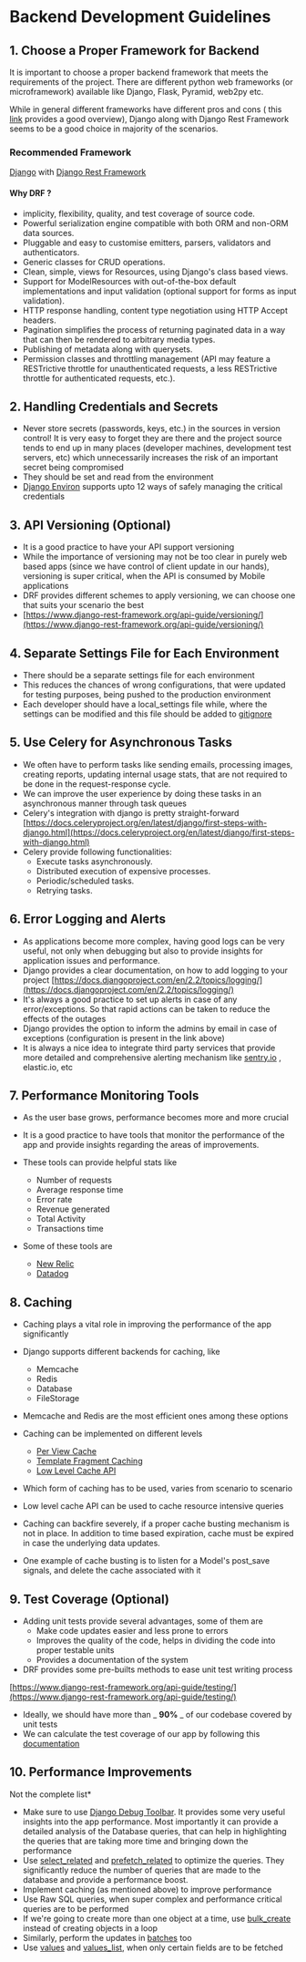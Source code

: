 # Backend Development Guidelines

## 1. Choose a Proper Framework for Backend

It is important to choose a proper backend framework that meets the requirements of the project. There are different python web frameworks (or microframework) available like Django, Flask, Pyramid, web2py etc.

While in general different frameworks have different pros and cons ( this [link](https://hackernoon.com/top-10-python-web-frameworks-to-learn-in-2018-b2ebab969d1a) provides a good overview), Django along with Django Rest Framework seems to be a good choice in majority of the scenarios.

### Recommended Framework

[Django](https://www.djangoproject.com/) with [Django Rest Framework](https://www.django-rest-framework.org/)

#### Why DRF ?

- implicity, flexibility, quality, and test coverage of source code.
- Powerful serialization engine compatible with both ORM and non-ORM data sources.
- Pluggable and easy to customise emitters, parsers, validators and authenticators.
- Generic classes for CRUD operations.
- Clean, simple, views for Resources, using Django&#39;s class based views.
- Support for ModelResources with out-of-the-box default implementations and input validation (optional support for forms as input validation).
- HTTP response handling, content type negotiation using HTTP Accept headers.
- Pagination simplifies the process of returning paginated data in a way that can then be rendered to arbitrary media types.
- Publishing of metadata along with querysets.
- Permission classes and throttling management (API may feature a RESTrictive throttle for unauthenticated requests, a less RESTrictive throttle for authenticated requests, etc.).

## 2. Handling Credentials and Secrets

- Never store secrets (passwords, keys, etc.) in the sources in version control! It is very easy to forget they are there and the project source tends to end up in many places (developer machines, development test servers, etc) which unnecessarily increases the risk of an important secret being compromised
- They should be set and read from the environment
- [Django Environ](https://django-environ.readthedocs.io/en/latest/) supports upto 12 ways of safely managing the critical credentials

## 3. API Versioning (Optional)

- It is a good practice to have your API support versioning
- While the importance of versioning may not be too clear in purely web based apps (since we have control of client update in our hands), versioning is super critical, when the API is consumed by Mobile applications
- DRF provides different schemes to apply versioning, we can choose one that suits your scenario the best
- [https://www.django-rest-framework.org/api-guide/versioning/](https://www.django-rest-framework.org/api-guide/versioning/)

## 4. Separate Settings File for Each Environment

- There should be a separate settings file for each environment
- This reduces the chances of wrong configurations, that were updated for testing purposes, being pushed to the production environment
- Each developer should have a local\_settings file while, where the settings can be modified and this file should be added to [gitignore](https://git-scm.com/docs/gitignore)

## 5. Use Celery for Asynchronous Tasks

- We often have to perform tasks like sending emails, processing images, creating reports, updating internal usage stats, that are not required to be done in the request-response cycle.
- We can improve the user experience by doing these tasks in an asynchronous manner through task queues
- Celery&#39;s integration with django is pretty straight-forward [https://docs.celeryproject.org/en/latest/django/first-steps-with-django.html](https://docs.celeryproject.org/en/latest/django/first-steps-with-django.html)
- Celery provide following functionalities:
    - Execute tasks asynchronously.
    - Distributed execution of expensive processes.
    - Periodic/scheduled tasks.
    - Retrying tasks.

## 6. Error Logging and Alerts

- As applications become more complex, having good logs can be very useful, not only when debugging but also to provide insights for application issues and performance.
- Django provides a clear documentation, on how to add logging to your project
  [https://docs.djangoproject.com/en/2.2/topics/logging/](https://docs.djangoproject.com/en/2.2/topics/logging/)
- It&#39;s always a good practice to set up alerts in case of any error/exceptions. So that rapid actions can be taken to reduce the effects of the outages
- Django provides the option to inform the admins by email in case of exceptions (configuration is present in the link above)
- It is always a nice idea to integrate third party services that provide more detailed and comprehensive alerting mechanism like [sentry.io](https://sentry.io/welcome/) , elastic.io, etc

## 7. Performance Monitoring Tools

- As the user base grows, performance becomes more and more crucial
- It is a good practice to have tools that monitor the performance of the app and provide insights regarding the areas of improvements.
- These tools can provide helpful stats like
    - Number of requests
    - Average response time
    - Error rate
    - Revenue generated
    - Total Activity
    - Transactions time

- Some of these tools are
    - [New Relic](https://newrelic.com/)
    - [Datadog](https://www.datadoghq.com/)

## 8. Caching

- Caching plays a vital role in improving the performance of the app significantly
- Django supports different backends for caching, like
    - Memcache
    - Redis
    - Database
    - FileStorage
- Memcache and Redis are the most efficient ones among these options
- Caching can be implemented on different levels
    - [Per View Cache](https://docs.djangoproject.com/en/2.2/topics/cache/#the-per-view-cache)
    - [Template Fragment Caching](https://docs.djangoproject.com/en/2.2/topics/cache/#template-fragment-caching)
    - [Low Level Cache API](https://docs.djangoproject.com/en/2.2/topics/cache/#the-low-level-cache-api)

- Which form of caching has to be used, varies from scenario to scenario
- Low level cache API can be used to cache resource intensive queries
- Caching can backfire severely, if a proper cache busting mechanism is not in place. In addition to time based expiration, cache must be expired in case the underlying data updates.
- One example of cache busting is to listen for a Model&#39;s post\_save signals, and delete the cache associated with it

## 9. Test Coverage (Optional)

- Adding unit tests provide several advantages, some of them are
    - Make code updates easier and less prone to errors
    - Improves the quality of the code, helps in dividing the code into proper testable units
    - Provides a documentation of the system
- DRF provides some pre-builts methods to ease unit test writing process

[https://www.django-rest-framework.org/api-guide/testing/](https://www.django-rest-framework.org/api-guide/testing/)

- Ideally, we should have more than _ **90%** _ of our codebase covered by unit tests
- We can calculate the test coverage of our app by following this [documentation](https://docs.djangoproject.com/en/2.2/topics/testing/advanced/#integration-with-coverage-py)

## 10. Performance Improvements

Not the complete list\*

- Make sure to use [Django Debug Toolbar](https://django-debug-toolbar.readthedocs.io/en/latest/). It provides some very useful insights into the app performance. Most importantly it can provide a detailed analysis of the Database queries, that can help in highlighting the queries that are taking more time and bringing down the performance
- Use [select\_related](https://docs.djangoproject.com/en/2.1/ref/models/querysets/#select-related) and [prefetch\_related](https://docs.djangoproject.com/en/2.1/ref/models/querysets/#prefetch-related) to optimize the queries. They significantly reduce the number of queries that are made to the database and provide a performance boost.
- Implement caching (as mentioned above) to improve performance
- Use Raw SQL queries, when super complex and performance critical queries are to be performed
- If we&#39;re going to create more than one object at a time, use [bulk\_create](https://docs.djangoproject.com/en/2.1/ref/models/querysets/#bulk-create) instead of creating objects in a loop
- Similarly, perform the updates in [batches](https://docs.djangoproject.com/en/2.2/topics/db/queries/#updating-multiple-objects-at-once) too
- Use [values](https://docs.djangoproject.com/en/2.1/topics/db/aggregation/#values) and [values\_list](https://docs.djangoproject.com/en/2.1/ref/models/querysets/#values-list), when only certain fields are to be fetched